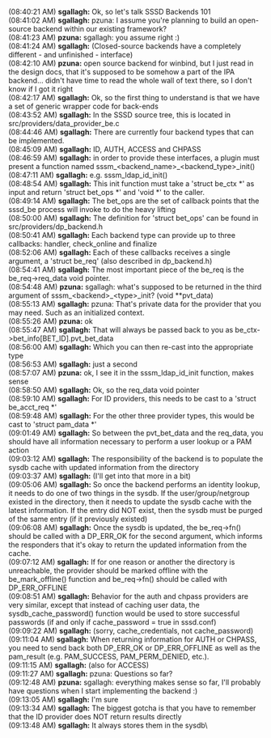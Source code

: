 (08:40:21 AM) **sgallagh:** Ok, so let's talk SSSD Backends 101\
(08:41:02 AM) **sgallagh:** pzuna: I assume you're planning to build an
open-source backend within our existing framework?\
(08:41:23 AM) **pzuna:** sgallagh: you assume right :)\
(08:41:24 AM) **sgallagh:** (Closed-source backends have a completely
different - and unfinished - interface)\
(08:42:10 AM) **pzuna:** open source backend for winbind, but I just
read in the design docs, that it&apos;s supposed to be somehow a part of
the IPA backend... didn&apos;t have time to read the whole wall of text
there, so I don&apos;t know if I got it right\
(08:42:17 AM) **sgallagh:** Ok, so the first thing to understand is that
we have a set of generic wrapper code for back-ends\
(08:43:52 AM) **sgallagh:** In the SSSD source tree, this is located in
src/providers/data\_provider\_be.c\
(08:44:46 AM) **sgallagh:** There are currently four backend types that
can be implemented.\
(08:45:09 AM) **sgallagh:** ID, AUTH, ACCESS and CHPASS\
(08:46:59 AM) **sgallagh:** in order to provide these interfaces, a
plugin must present a function named
sssm\_&lt;backend\_name&gt;\_&lt;backend\_type&gt;\_init()\
(08:47:11 AM) **sgallagh:** e.g. sssm\_ldap\_id\_init()\
(08:48:54 AM) **sgallagh:** This init function must take a 'struct
be\_ctx \*' as input and return 'struct bet\_ops \*' and 'void \*' to
the caller.\
(08:49:14 AM) **sgallagh:** The bet\_ops are the set of callback points
that the sssd\_be process will invoke to do the heavy lifting\
(08:50:00 AM) **sgallagh:** The definition for 'struct bet\_ops' can be
found in src/providers/dp\_backend.h\
(08:50:41 AM) **sgallagh:** Each backend type can provide up to three
callbacks: handler, check\_online and finalize\
(08:52:06 AM) **sgallagh:** Each of these callbacks receives a single
argument, a 'struct be\_req' (also described in dp\_backend.h)\
(08:54:41 AM) **sgallagh:** The most important piece of the be\_req is
the be\_req-&gt;req\_data void pointer.\
(08:54:48 AM) **pzuna:** sgallagh: what&apos;s supposed to be returned
in the third argument of sssm\_&lt;backend&gt;\_&lt;type&gt;\_init?
(void \*\*pvt\_data)\
(08:55:13 AM) **sgallagh:** pzuna: That's private data for the provider
that you may need. Such as an initialized context.\
(08:55:26 AM) **pzuna:** ok\
(08:55:47 AM) **sgallagh:** That will always be passed back to you as
be\_ctx-&gt;bet\_info\[BET\_ID\].pvt\_bet\_data\
(08:56:00 AM) **sgallagh:** Which you can then re-cast into the
appropriate type\
(08:56:53 AM) **sgallagh:** just a second\
(08:57:07 AM) **pzuna:** ok, I see it in the sssm\_ldap\_id\_init
function, makes sense\
(08:58:50 AM) **sgallagh:** Ok, so the req\_data void pointer\
(08:59:10 AM) **sgallagh:** For ID providers, this needs to be cast to a
'struct be\_acct\_req \*'\
(08:59:48 AM) **sgallagh:** For the other three provider types, this
would be cast to 'struct pam\_data \*'\
(09:01:49 AM) **sgallagh:** So between the pvt\_bet\_data and the
req\_data, you should have all information necessary to perform a user
lookup or a PAM action\
(09:03:12 AM) **sgallagh:** The responsibility of the backend is to
populate the sysdb cache with updated information from the directory\
(09:03:37 AM) **sgallagh:** (I'll get into that more in a bit)\
(09:05:06 AM) **sgallagh:** So once the backend performs an identity
lookup, it needs to do one of two things in the sysdb. If the
user/group/netgroup existed in the directory, then it needs to update
the sysdb cache with the latest information. If the entry did NOT exist,
then the sysdb must be purged of the same entry (if it previously
existed)\
(09:06:08 AM) **sgallagh:** Once the sysdb is updated, the
be\_req-&gt;fn() should be called with a DP\_ERR\_OK for the second
argument, which informs the responders that it's okay to return the
updated information from the cache.\
(09:07:12 AM) **sgallagh:** If for one reason or another the directory
is unreachable, the provider should be marked offline with the
be\_mark\_offline() function and be\_req-&gt;fn() should be called with
DP\_ERR\_OFFLINE\
(09:08:51 AM) **sgallagh:** Behavior for the auth and chpass providers
are very similar, except that instead of caching user data, the
sysdb\_cache\_password() function would be used to store successful
passwords (if and only if cache\_password = true in sssd.conf)\
(09:09:22 AM) **sgallagh:** (sorry, cache\_credentials, not
cache\_password)\
(09:11:04 AM) **sgallagh:** When returning information for AUTH or
CHPASS, you need to send back both DP\_ERR\_OK or DP\_ERR\_OFFLINE as
well as the pam\_result (e.g. PAM\_SUCCESS, PAM\_PERM\_DENIED, etc.).\
(09:11:15 AM) **sgallagh:** (also for ACCESS)\
(09:11:27 AM) **sgallagh:** pzuna: Questions so far?\
(09:12:48 AM) **pzuna:** sgallagh: everything makes sense so far,
I&apos;ll probably have questions when I start implementing the backend
:)\
(09:13:05 AM) **sgallagh:** I'm sure\
(09:13:34 AM) **sgallagh:** The biggest gotcha is that you have to
remember that the ID provider does NOT return results directly\
(09:13:48 AM) **sgallagh:** It always stores them in the sysdb\

